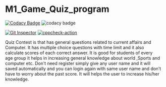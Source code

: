 # M1_Game_Quiz_program
[![Codacy Badge](https://app.codacy.com/project/badge/Grade/b533746e2c324a2bb710df5956ac098c)](https://www.codacy.com/gh/PraveenKumarT03/M1_Game_Quiz_program/dashboard?utm_source=github.com&amp;utm_medium=referral&amp;utm_content=PraveenKumarT03/M1_Game_Quiz_program&amp;utm_campaign=Badge_Grade)
![codacy badge](https://api.codiga.io/project/29906/score/svg)

[![Git Inspector](https://github.com/PraveenKumarT03/M1_Game_Quiz_program/actions/workflows/Git_inspector.yml/badge.svg)](https://github.com/PraveenKumarT03/M1_Game_Quiz_program/actions/workflows/Git_inspector.yml) [![cppcheck-action](https://github.com/PraveenKumarT03/M1_Game_Quiz_program/actions/workflows/cppcheck.yml/badge.svg)](https://github.com/PraveenKumarT03/M1_Game_Quiz_program/actions/workflows/cppcheck.yml)



Quiz Contest is that has general questions related to current affairs and Computer. It has multiple choice questions with time limit and it also calculate scores of each correct answer. It is good for students of every age group it helps in increasing general knowledge about world ,Sports and computer etc. Don't need register simply give any user name and it will saved automatically and you can login again with same user name and don’t have to worry about the past score. It will helps the user to increase his/her knowledge.
